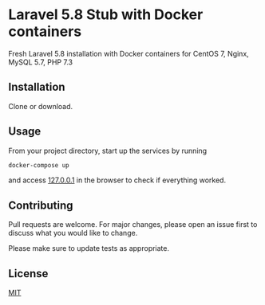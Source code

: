 # Laravel 5.8 Stub with Docker containers
Fresh Laravel 5.8 installation with Docker containers for CentOS 7, Nginx, MySQL 5.7, PHP 7.3

## Installation
Clone or download.

## Usage
From your project directory, start up the services by running
```bash
docker-compose up
```
and access [127.0.0.1](http://127.0.0.1) in the browser to check if everything worked.

## Contributing
Pull requests are welcome. For major changes, please open an issue first to discuss what you would like to change.

Please make sure to update tests as appropriate.

## License
[MIT](https://choosealicense.com/licenses/mit/)
